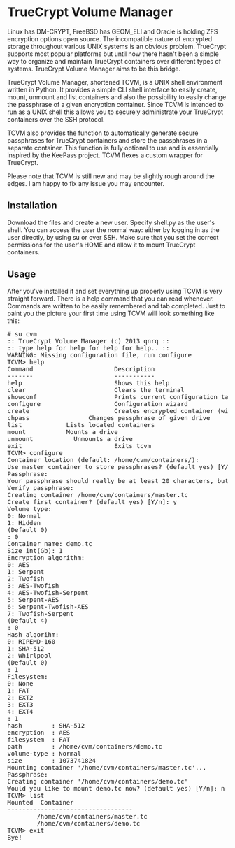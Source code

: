 # TrueCrypt Volume Manager #

Linux has DM-CRYPT, FreeBSD has GEOM_ELI and Oracle is holding ZFS encryption options open source. The incompatible nature of encrypted storage throughout various UNIX systems is an obvious problem. TrueCrypt supports most popular platforms but until now there hasn't been a simple way to organize and maintain TrueCrypt containers over different types of systems. TrueCrypt Volume Manager aims to be this bridge.

TrueCrypt Volume Manager, shortened TCVM, is a UNIX shell environment written in Python. It provides a simple CLI shell interface to easily create, mount, unmount and list containers and also the possibility to easily change the passphrase of a given encryption container. Since TCVM is intended to run as a UNIX shell this allows you to securely administrate your TrueCrypt containers over the SSH protocol.

TCVM also provides the function to automatically generate secure passphrases for TrueCrypt containers and store the passphrases in a separate container. This function is fully optional to use and is essentially inspired by the KeePass project. TCVM flexes a custom wrapper for TrueCrypt.

Please note that TCVM is still new and may be slightly rough around the edges. I am happy to fix any issue you may encounter.

## Installation ##

Download the files and create a new user. Specify shell.py as the user's shell. You can access the user the normal way: either by logging in as the user directly, by using su or over SSH. Make sure that you set the correct permissions for the user's HOME and allow it to mount TrueCrypt containers.

## Usage ##

After you've installed it and set everything up properly using TCVM is very straight forward. There is a help command that you can read whenever. Commands are written to be easily remembered and tab completed. Just to paint you the picture your first time using TCVM will look something like this:

<pre># su cvm
:: TrueCrypt Volume Manager (c) 2013 qnrq ::
:: type help for help for help for help.. ::
WARNING: Missing configuration file, run configure
TCVM> help
Command                      Description
-------                      -----------
help                         Shows this help
clear                        Clears the terminal
showconf                     Prints current configuration table
configure                    Configuration wizard
create                       Creates encrypted container (wizard)
chpass <drive>               Changes passphrase of given drive
list <all|mounted>           Lists located containers
mount <drive> <path>         Mounts a drive
unmount <all|drive>          Unmounts a drive
exit                         Exits tcvm
TCVM> configure
Container location (default: /home/cvm/containers/): 
Use master container to store passphrases? (default yes) [Y/n]: y
Passphrase: 
Your passphrase should really be at least 20 characters, but I won't stand in your way.
Verify passphrase: 
Creating container /home/cvm/containers/master.tc
Create first container? (default yes) [Y/n]: y
Volume type:
0: Normal
1: Hidden
(Default 0)
: 0
Container name: demo.tc
Size int(Gb): 1
Encryption algorithm: 
0: AES
1: Serpent
2: Twofish
3: AES-Twofish
4: AES-Twofish-Serpent
5: Serpent-AES
6: Serpent-Twofish-AES
7: Twofish-Serpent
(Default 4)
: 0
Hash algorihm:
0: RIPEMD-160
1: SHA-512
2: Whirlpool
(Default 0)
: 1
Filesystem:
0: None
1: FAT
2: EXT2
3: EXT3
4: EXT4
: 1
hash        : SHA-512
encryption  : AES
filesystem  : FAT
path        : /home/cvm/containers/demo.tc
volume-type : Normal
size        : 1073741824
Mounting container '/home/cvm/containers/master.tc'...
Passphrase: 
Creating container '/home/cvm/containers/demo.tc'
Would you like to mount demo.tc now? (default yes) [Y/n]: n
TCVM> list
Mounted  Container
----------------------------------
        /home/cvm/containers/master.tc
        /home/cvm/containers/demo.tc
TCVM> exit
Bye!</pre>

